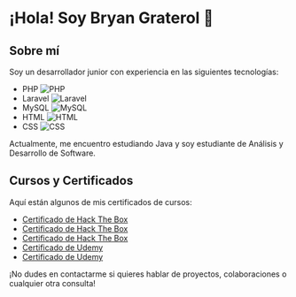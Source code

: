 # ¡Hola! Soy Bryan Graterol 👋

## Sobre mí
Soy un desarrollador junior con experiencia en las siguientes tecnologías:

- PHP ![PHP](https://img.shields.io/badge/-PHP-777BB4?style=flat&logo=php&logoColor=white)
- Laravel ![Laravel](https://img.shields.io/badge/-Laravel-FF2D20?style=flat&logo=laravel&logoColor=white)
- MySQL ![MySQL](https://img.shields.io/badge/-MySQL-4479A1?style=flat&logo=mysql&logoColor=white)
- HTML ![HTML](https://img.shields.io/badge/-HTML-E34F26?style=flat&logo=html5&logoColor=white)
- CSS ![CSS](https://img.shields.io/badge/-CSS-1572B6?style=flat&logo=css3&logoColor=white)

Actualmente, me encuentro estudiando Java y soy estudiante de Análisis y Desarrollo de Software.

## Cursos y Certificados
Aquí están algunos de mis certificados de cursos:

- [Certificado de Hack The Box](https://academy.hackthebox.com/achievement/63541/35)
- [Certificado de Hack The Box](https://academy.hackthebox.com/achievement/63541/41)
- [Certificado de Hack The Box](https://academy.hackthebox.com/achievement/63541/75)
- [Certificado de Udemy](https://www.udemy.com/certificate/UC-8a8bfa76-c381-4f47-a913-5feec959a4a8/)
- [Certificado de Udemy](https://www.udemy.com/certificate/UC-1ee96a28-5b7a-44e8-a28f-0a611432d0ca/)

¡No dudes en contactarme si quieres hablar de proyectos, colaboraciones o cualquier otra consulta!
